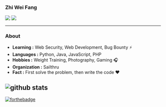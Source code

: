 ### Zhi Wei Fang
[![](https://img.shields.io/badge/LinkedIn-fangzway-blue)](https://www.linkedin.com/in/fangzway/)
[![](https://img.shields.io/badge/Gmail-fang.zway%40gmail.com-red)](mailto:fang.zway@gmail.com)

---------------------------------------------------------------------------------------------------------------------------------------------------------------------------------
### About

-  **Learning :** Web Security, Web Development, Bug Bounty :zap: 	
-  **Languages :** Python, Java, JavaScript, PHP
-  **Hobbies :** Weight Training, Photography, Gaming :headphones:
-  **Organization :** Sailthru
-  **Fact :** First solve the problem, then write the code :heart: 

![github stats](https://github-readme-stats.vercel.app/api?username=layzhi&show_icons=true)
---------------------------------------------------------------------------------------------------------------------------------------------------------------------------------

[![forthebadge](https://forthebadge.com/images/badges/built-with-love.svg)](https://forthebadge.com)